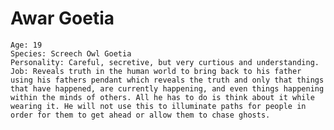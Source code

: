 # Awar Goetia

    Age: 19
    Species: Screech Owl Goetia
    Personality: Careful, secretive, but very curtious and understanding.
    Job: Reveals truth in the human world to bring back to his father using his fathers pendant which reveals the truth and only that things that have happened, are currently happening, and even things happening within the minds of others. All he has to do is think about it while wearing it. He will not use this to illuminate paths for people in order for them to get ahead or allow them to chase ghosts.
